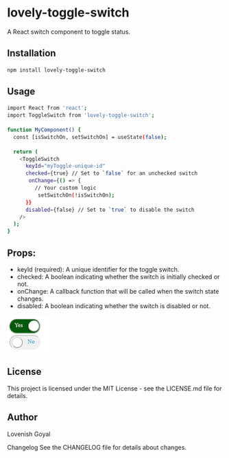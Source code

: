# lovely-toggle-switch

A React switch component to toggle status.

## Installation

```bash
npm install lovely-toggle-switch
```
## Usage
```bash
import React from 'react';
import ToggleSwitch from 'lovely-toggle-switch';

function MyComponent() {
  const [isSwitchOn, setSwitchOn] = useState(false);

  return (
    <ToggleSwitch
      keyId="myToggle-unique-id"
      checked={true} // Set to `false` for an unchecked switch
       onChange={() => {
         // Your custom logic
          setSwitchOn(!isSwitchOn);
      }}
      disabled={false} // Set to `true` to disable the switch
    />
  );
}


```
## Props:
* keyId (required): A unique identifier for the toggle switch.
* checked: A boolean indicating whether the switch is initially checked or not.
* onChange: A callback function that will be called when the switch state changes.
* disabled: A boolean indicating whether the switch is disabled or not.

![Preview Image](images/preview.jpg)

## License
This project is licensed under the MIT License - see the LICENSE.md file for details.

## Author
Lovenish Goyal

Changelog
See the CHANGELOG file for details about changes.

